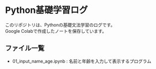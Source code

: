 # Python基礎学習ログ
このリポジトリは、Pythonの基礎文法学習のログです。  
Google Colabで作成したノートを保存しています。  

## ファイル一覧
- 01_input_name_age.ipynb : 名前と年齢を入力して表示するプログラム


